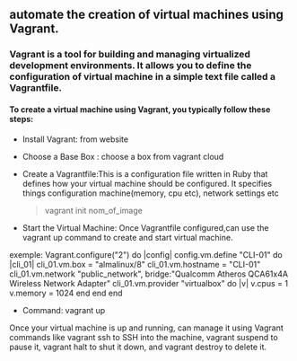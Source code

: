 ##  automate the creation of virtual machines using Vagrant.
###  Vagrant is a tool for building and managing virtualized development environments. It allows you to define    the configuration of virtual machine in a simple text file called a Vagrantfile.

#### To create a virtual machine using Vagrant, you typically follow these steps:
- Install Vagrant: from website
- Choose a Base Box : choose a box from vagrant cloud
- Create a Vagrantfile:This is a configuration file written in Ruby that defines how your virtual machine should be configured. It specifies things configuration machine(memory, cpu etc), network settings etc
  
  >vagrant init nom_of_image

- Start the Virtual Machine: Once Vagrantfile configured,can use the vagrant up command to create and start virtual machine.

exemple: 
      Vagrant.configure("2") do |config|
         config.vm.define "CLI-01" do |cli_01|
            cli_01.vm.box = "almalinux/8"
            cli_01.vm.hostname = "CLI-01"
            cli_01.vm.network "public_network", bridge:"Qualcomm Atheros QCA61x4A Wireless Network Adapter"
            cli_01.vm.provider "virtualbox" do |v|
                  v.cpus = 1 
                  v.memory = 1024
            end
        end
      end

- Command: vagrant up
  
Once your virtual machine is up and running, can manage it using Vagrant commands like vagrant ssh to SSH into the machine, vagrant suspend to pause it, vagrant halt to shut it down, and vagrant destroy to delete it.